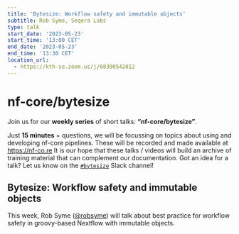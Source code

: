 ```yaml
---
title: 'Bytesize: Workflow safety and immutable objects'
subtitle: Rob Syme, Seqera Labs
type: talk
start_date: '2023-05-23'
start_time: '13:00 CET'
end_date: '2023-05-23'
end_time: '13:30 CET'
location_url:
  - https://kth-se.zoom.us/j/68390542812
---
```


# nf-core/bytesize

Join us for our **weekly series** of short talks: **“nf-core/bytesize”**.

Just **15 minutes** + questions, we will be focussing on topics about using and developing nf-core pipelines.
These will be recorded and made available at <https://nf-co.re>
It is our hope that these talks / videos will build an archive of training material that can complement our documentation. Got an idea for a talk? Let us know on the [`#bytesize`](https://nfcore.slack.com/channels/bytesize) Slack channel!

## Bytesize: Workflow safety and immutable objects

This week, Rob Syme ([@robsyme](https://github.com/robsyme)) will talk about best practice for workflow safety in groovy-based Nextflow with immutable objects.
